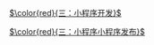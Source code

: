 [$\color{red}{三：小程序开发}$](https://gitee.com/ylyk/technology-share/blob/master/mPaas/tinyApp-develop.md)

[$\color{red}{三：小程序小程序发布}$](https://gitee.com/ylyk/technology-share/blob/master/mPaas/access.md)
